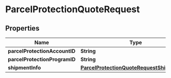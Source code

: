 

# ParcelProtectionQuoteRequest

## Properties

Name | Type | Description | Notes
------------ | ------------- | ------------- | -------------
**parcelProtectionAccountID** | **String** |  |  [optional]
**parcelProtectionProgramID** | **String** |  |  [optional]
**shipmentInfo** | [**ParcelProtectionQuoteRequestShipmentInfo**](ParcelProtectionQuoteRequestShipmentInfo.md) |  | 



